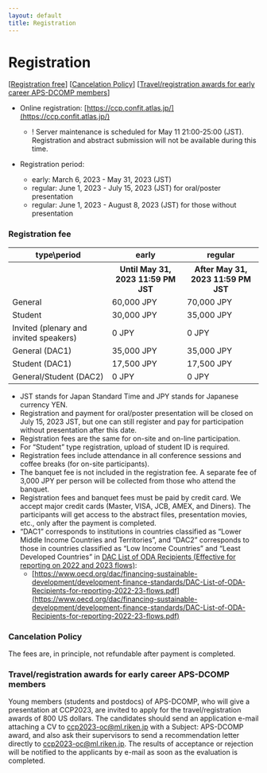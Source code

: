```yaml
---
layout: default
title: Registration
---
```


# Registration

[[Registration free](#registration-fee)] [[Cancelation Policy](#cancelation-policy)] [[Travel/registration awards for early career APS-DCOMP members](#travelregistration-awards-for-early-career-aps-dcomp-members)]

* Online registration: [https://ccp.confit.atlas.jp/](https://ccp.confit.atlas.jp/)
  * ! Server maintenance is scheduled for May 11 21:00-25:00 (JST). Registration and abstract submission will not be available during this time.

* Registration period:
  * early: March 6, 2023 - May 31, 2023 (JST)
  * regular: June 1, 2023 - July 15, 2023 (JST) for oral/poster presentation
  * regular: June 1, 2023 - August 8, 2023 (JST) for those without presentation

### Registration fee

<table>
<tr><th>type\period</th><th>early</th><th>regular</th></tr>
<tr><th></th><th>Until May 31, 2023 11:59 PM JST</th><th>After May 31, 2023 11:59 PM JST</th></tr>
<tr><td>General</td><td>60,000 JPY</td><td>70,000 JPY</td></tr>
<tr><td>Student</td><td>30,000 JPY</td><td>35,000 JPY</td></tr>
<tr><td>Invited (plenary and invited speakers)</td><td>0 JPY</td><td>0 JPY</td></tr>
<tr><td>General (DAC1)</td><td>35,000 JPY</td><td>35,000 JPY</td></tr>
<tr><td>Student (DAC1)</td><td>17,500 JPY</td><td>17,500 JPY</td></tr>
<tr><td>General/Student (DAC2)</td><td>0 JPY</td><td>0 JPY</td></tr>
</table>

* JST stands for Japan Standard Time and JPY stands for Japanese currency YEN.
* Registration and payment for oral/poster presentation will be closed on July 15, 2023 JST, but one can still register and pay for participation without presentation after this date.
* Registration fees are the same for on-site and on-line participation.
* For “Student” type registration, upload of student ID is required.
* Registration fees include attendance in all conference sessions and coffee breaks (for on-site participants).
* The banquet fee is not included in the registration fee. A separate fee of 3,000 JPY per person will be collected from those who attend the banquet.
* Registration fees and banquet fees must be paid by credit card. We accept major credit cards (Master, VISA, JCB, AMEX, and Diners). The participants will get access to the abstract files, presentation movies, etc., only after the payment is completed.
* “DAC1” corresponds to institutions in countries classified as “Lower Middle Income Countries and Territories”, and “DAC2” corresponds to those in countries classified as “Low Income Countries” and “Least Developed Countries” in [DAC List of ODA Recipients (Effective for reporting on 2022 and 2023 flows)](https://www.oecd.org/dac/financing-sustainable-development/development-finance-standards/DAC-List-of-ODA-Recipients-for-reporting-2022-23-flows.pdf):
  * [https://www.oecd.org/dac/financing-sustainable-development/development-finance-standards/DAC-List-of-ODA-Recipients-for-reporting-2022-23-flows.pdf](https://www.oecd.org/dac/financing-sustainable-development/development-finance-standards/DAC-List-of-ODA-Recipients-for-reporting-2022-23-flows.pdf)

### Cancelation Policy

The fees are, in principle, not refundable after payment is completed.

### Travel/registration awards for early career APS-DCOMP members

Young members (students and postdocs) of APS-DCOMP, who will give a presentation at CCP2023, are invited to apply for the travel/registration awards of 800 US dollars.
The candidates should send an application e-mail attaching a CV to [ccp2023-oc@ml.riken.jp](mailto:ccp2023-oc@ml.riken.jp?subject=APS-DCOMP%20award) with a Subject: APS-DCOMP award, and also ask their supervisors to send a recommendation letter directly to [ccp2023-oc@ml.riken.jp](mailto:ccp2023-oc@ml.riken.jp?subject=APS-DCOMP%20award).
The results of acceptance or rejection will be notified to the applicants by e-mail as soon as the evaluation is completed.

